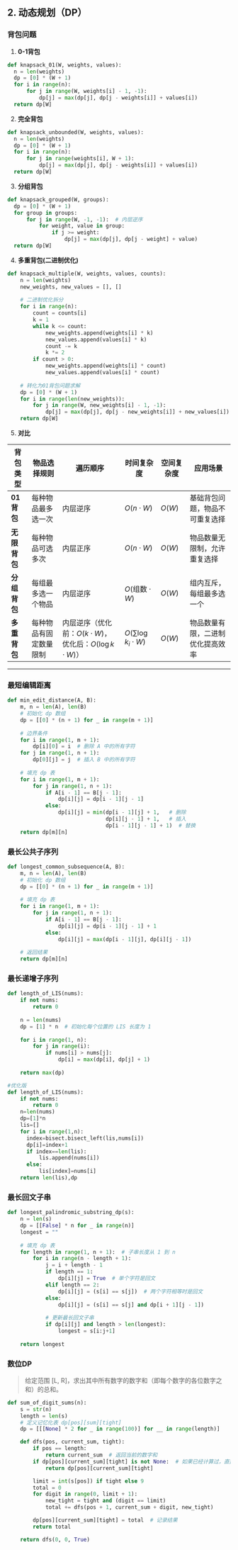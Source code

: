 ## **2. 动态规划（DP）**

### **背包问题**

1. **0-1背包**  

```python
def knapsack_01(W, weights, values):
  n = len(weights)
  dp = [0] * (W + 1)
  for i in range(n):
      for j in range(W, weights[i] - 1, -1):
          dp[j] = max(dp[j], dp[j - weights[i]] + values[i])
  return dp[W]
```

2. **完全背包**

```python
def knapsack_unbounded(W, weights, values):
  n = len(weights)
  dp = [0] * (W + 1)
  for i in range(n):
      for j in range(weights[i], W + 1):
          dp[j] = max(dp[j], dp[j - weights[i]] + values[i])
  return dp[W]
```

3. **分组背包**

```python
def knapsack_grouped(W, groups):
  dp = [0] * (W + 1)
  for group in groups:
      for j in range(W, -1, -1):  # 内层逆序
          for weight, value in group:
              if j >= weight:
                  dp[j] = max(dp[j], dp[j - weight] + value)
  return dp[W]
```

4. **多重背包(二进制优化)**

```python
def knapsack_multiple(W, weights, values, counts):
    n = len(weights)
    new_weights, new_values = [], []
    
    # 二进制优化拆分
    for i in range(n):
        count = counts[i]
        k = 1
        while k <= count:
            new_weights.append(weights[i] * k)
            new_values.append(values[i] * k)
            count -= k
            k *= 2
        if count > 0:
            new_weights.append(weights[i] * count)
            new_values.append(values[i] * count)
    
    # 转化为01背包问题求解
    dp = [0] * (W + 1)
    for i in range(len(new_weights)):
        for j in range(W, new_weights[i] - 1, -1):
            dp[j] = max(dp[j], dp[j - new_weights[i]] + new_values[i])
    return dp[W]
```

 5. **对比**

| 背包类型      | 物品选择规则                     | 遍历顺序       | 时间复杂度           | 空间复杂度     | 应用场景                           |
|---------------|----------------------------------|----------------|----------------------|----------------|------------------------------------|
| **01背包**    | 每种物品最多选一次               | 内层逆序       | $O(n \cdot W)$      | $O(W)$         | 基础背包问题，物品不可重复选择     |
| **无限背包**  | 每种物品可选多次                 | 内层正序       | $O(n \cdot W)$      | $O(W)$         | 物品数量无限制，允许重复选择       |
| **分组背包**  | 每组最多选一个物品               | 内层逆序       | $O(\text{组数} \cdot W)$ | $O(W)$         | 组内互斥，每组最多选一个           |
| **多重背包**  | 每种物品有固定数量限制           | 内层逆序（优化前：$O(k \cdot W)$，优化后：$O(\log k \cdot W)$） | $O(\sum \log k_i \cdot W)$ | $O(W)$         | 物品数量有限，二进制优化提高效率   |

---

### **最短编辑距离**

```python
def min_edit_distance(A, B):
    m, n = len(A), len(B)
    # 初始化 dp 数组
    dp = [[0] * (n + 1) for _ in range(m + 1)]
    
    # 边界条件
    for i in range(1, m + 1):
        dp[i][0] = i  # 删除 A 中的所有字符
    for j in range(1, n + 1):
        dp[0][j] = j  # 插入 B 中的所有字符
    
    # 填充 dp 表
    for i in range(1, m + 1):
        for j in range(1, n + 1):
            if A[i - 1] == B[j - 1]:
                dp[i][j] = dp[i - 1][j - 1]
            else:
                dp[i][j] = min(dp[i - 1][j] + 1,   # 删除
                               dp[i][j - 1] + 1,   # 插入
                               dp[i - 1][j - 1] + 1)  # 替换
    return dp[m][n]
```

### **最长公共子序列**

```python
def longest_common_subsequence(A, B):
    m, n = len(A), len(B)
    # 初始化 dp 数组
    dp = [[0] * (n + 1) for _ in range(m + 1)]
    
    # 填充 dp 表
    for i in range(1, m + 1):
        for j in range(1, n + 1):
            if A[i - 1] == B[j - 1]:
                dp[i][j] = dp[i - 1][j - 1] + 1
            else:
                dp[i][j] = max(dp[i - 1][j], dp[i][j - 1])
    
    # 返回结果
    return dp[m][n]
```

### **最长递增子序列**

```python
def length_of_LIS(nums):
    if not nums:
        return 0
    
    n = len(nums)
    dp = [1] * n  # 初始化每个位置的 LIS 长度为 1
    
    for i in range(1, n):
        for j in range(i):
            if nums[i] > nums[j]:
                dp[i] = max(dp[i], dp[j] + 1)
    
    return max(dp)

#优化版
def length_of_LIS(nums):
    if not nums:
        return 0
    n=len(nums)
    dp=[1]*n
    lis=[]
    for i in range(1,n):
      index=bisect.bisect_left(lis,nums[i])
      dp[i]=index+1
      if index==len(lis):
          lis.append(nums[i])
      else:
          lis[index]=nums[i]
    return len(lis),dp
```

### **最长回文子串**

```python
def longest_palindromic_substring_dp(s):
    n = len(s)
    dp = [[False] * n for _ in range(n)]
    longest = ""
    
    # 填充 dp 表
    for length in range(1, n + 1):  # 子串长度从 1 到 n
        for i in range(n - length + 1):
            j = i + length - 1
            if length == 1:
                dp[i][j] = True  # 单个字符是回文
            elif length == 2:
                dp[i][j] = (s[i] == s[j])  # 两个字符相等时是回文
            else:
                dp[i][j] = (s[i] == s[j] and dp[i + 1][j - 1])
            
            # 更新最长回文子串
            if dp[i][j] and length > len(longest):
                longest = s[i:j+1]
    
    return longest
```

### **数位DP**

>给定范围 [L, R]，求出其中所有数字的数字和（即每个数字的各位数字之和）的总和。

```python
def sum_of_digit_sums(n):
    s = str(n)
    length = len(s)
    # 定义记忆化表 dp[pos][sum][tight]
    dp = [[[None] * 2 for _ in range(100)] for __ in range(length)]

    def dfs(pos, current_sum, tight):
        if pos == length:
            return current_sum  # 返回当前的数字和
        if dp[pos][current_sum][tight] is not None:  # 如果已经计算过，直接返回结果
            return dp[pos][current_sum][tight]

        limit = int(s[pos]) if tight else 9
        total = 0
        for digit in range(0, limit + 1):
            new_tight = tight and (digit == limit)
            total += dfs(pos + 1, current_sum + digit, new_tight)

        dp[pos][current_sum][tight] = total  # 记录结果
        return total

    return dfs(0, 0, True)

```